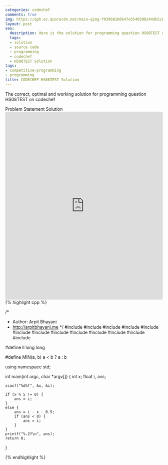 ```yaml
---
categories: codechef
comments: true
img: https://qph.ec.quoracdn.net/main-qimg-f939681b0b47e5540398244db5c8966f?convert_to_webp=true
layout: post
seo:
  description: Here is the solution for programming question HS08TEST on codechef
  tags:
  - solution
  - source code
  - programming
  - codechef
  - HS08TEST Solution
tags:
- competitive-programming
- programming
title: CODECHEF HS08TEST Solution
---
```

The correct, optimal and working solution for programming question HS08TEST on codechef

<div class="ui secondary pointing large menu">
  <a class="grey item" data-tab="problem-statement">
    Problem Statement
  </a>
  <a class="active item grey" data-tab="solution">
    Solution
  </a>
</div>
<div class="ui bottom attached tab" data-tab="problem-statement">
    <iframe src="https://www.codechef.com/problems/HS08TEST" width="100%" height="600px" style="overflow: scroll; border: none;"></iframe>
</div>
<div class="ui bottom attached active tab" data-tab="solution">
{% highlight cpp %}

/*
 *  Author: Arpit Bhayani
 *  http://arpitbhayani.me
 */
#include <cmath>
#include <cstdio>
#include <cstdlib>
#include <climits>
#include <deque>
#include <iostream>
#include <list>
#include <limits>
#include <map>
#include <queue>
#include <set>
#include <stack>
#include <vector>

#define ll long long

#define MIN(a, b) a < b ? a : b

using namespace std;

int main(int argc, char *argv[]) {
    int x;
    float i, ans;

    scanf("%d%f", &x, &i);

    if (x % 5 != 0) {
        ans = i;
    }
    else {
        ans = i - x - 0.5;
        if (ans < 0) {
            ans = i;
        }
    }
    printf("%.2f\n", ans);
    return 0;
}


{% endhighlight %}
</div>
